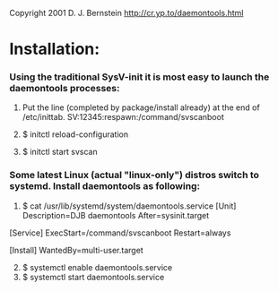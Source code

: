 Copyright 2001
D. J. Bernstein
http://cr.yp.to/daemontools.html

# Installation:

### Using the traditional SysV-init it is most easy to launch the daemontools processes:
1. Put the line (completed by package/install already) at the end of /etc/inittab.
SV:12345:respawn:/command/svscanboot


2. $ initctl reload-configuration
3. $ initctl start svscan

### Some latest Linux (actual "linux-only") distros switch to systemd. Install daemontools as following:

1. $ cat /usr/lib/systemd/system/daemontools.service
  [Unit]
  Description=DJB daemontools
  After=sysinit.target

  [Service]
  ExecStart=/command/svscanboot
  Restart=always

  [Install]
  WantedBy=multi-user.target

2. $ systemctl enable daemontools.service
3. $ systemctl start daemontools.service
